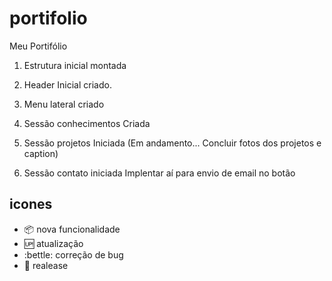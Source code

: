 # portifolio
Meu Portifólio

1. Estrutura inicial montada
2. Header Inicial criado.
3. Menu lateral criado
4. Sessão conhecimentos Criada
5. Sessão projetos Iniciada
(Em andamento... Concluir fotos dos projetos e caption)

6. Sessão contato iniciada
Implentar aí para envio de email no botão

## icones
- :package: nova funcionalidade
- :up: atualização
- :bettle: correção de bug
- :checkered_flag: realease
